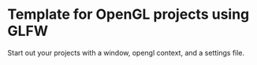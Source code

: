 # Template for OpenGL projects using GLFW
Start out your projects with a window, opengl context, and a settings file.

